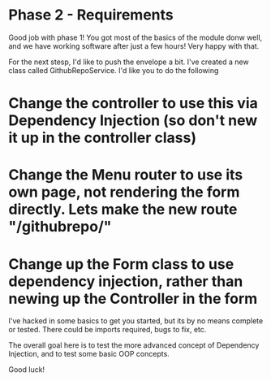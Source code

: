 Phase 2 - Requirements
========================

Good job with phase 1! You got most of the basics of the module donw well, and we have working software after just a few hours! Very happy with that.

For the next stesp, I'd like to push the envelope a bit. I've created a new class called GithubRepoService. I'd like you to do the following

# Change the controller to use this via Dependency Injection (so don't new it up in the controller class)
# Change the Menu router to use its own page, not rendering the form directly. Lets make the new route "/githubrepo/<username>"
# Change up the Form class to use dependency injection, rather than newing up the Controller in the form

I've hacked in some basics to get you started, but its by no means complete or tested. There could be imports required, bugs to fix, etc.

The overall goal here is to test the more advanced concept of Dependency Injection, and to test some basic OOP concepts.

Good luck!

